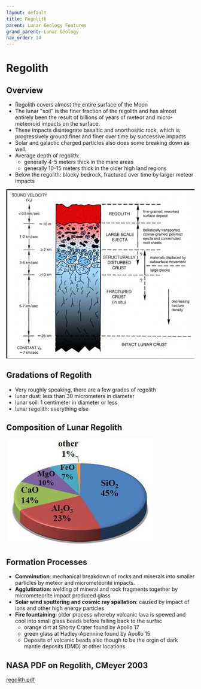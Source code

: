 ```yaml
---
layout: default
title: Regolith
parent: Lunar Geology Features
grand_parent: Lunar Geology
nav_order: 14
---
```

# Regolith

## Overview

- Regolith covers almost the entire surface of the Moon
- The lunar "soil" is the finer fraction of the regolith and has almost entirely been the result of billions of years of meteor and micro-meteoroid impacts on the surface.
- These impacts disintegrate basaltic and anorthositic rock, which is progressively ground finer and finer over time by successive impacts
- Solar and galactic charged particles also does some breaking down as well.
- Average depth of regolith:
   - generally 4-5 meters thick in the mare areas
   - generally 10-15 meters thick in the older high land regions
- Below the regolith: blocky bedrock, fractured over time by larger meteor impacts

![Screen_Shot_2021-10-25_at_9.27.54_AM.png](Regolith.assets/Screen_Shot_2021-10-25_at_9.27.54_AM.png)

## Gradations of Regolith

- Very roughly speaking, there are a few grades of regolith
- lunar dust: less than 30 micrometers in diameter
- lunar soil: 1 centimeter in diameter or less
- lunar regolith: everything else

## Composition of Lunar Regolith

![Composition-of-the-lunar-regolith.jpeg](Regolith.assets/Composition-of-the-lunar-regolith.jpeg)

## Formation Processes

- **Comminution**: mechanical breakdown of rocks and minerals into smaller particles by meteor and micrometeorite impacts.
- **Agglutination**: welding of mineral and rock fragments together by micrometeorite impact produced glass
- **Solar wind sputtering and cosmic ray spallation**: caused by impact of ions and other high energy particles
- **Fire fountaining**: older process whereby volcanic lava is spewed and cool into small glass beads before falling back to the surfac
   - orange dirt at Shorty Crater found by Apollo 17
   - green glass at Hadley-Apennine found by Apollo 15
   - Deposits of volcanic beads also though to be the orgin of dark mantle deposits (DMD) at other locations

## NASA PDF on Regolith, CMeyer 2003

[regolith.pdf](Regolith.assets/regolith.pdf)

